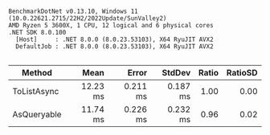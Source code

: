 ```

BenchmarkDotNet v0.13.10, Windows 11 (10.0.22621.2715/22H2/2022Update/SunValley2)
AMD Ryzen 5 3600X, 1 CPU, 12 logical and 6 physical cores
.NET SDK 8.0.100
  [Host]     : .NET 8.0.0 (8.0.23.53103), X64 RyuJIT AVX2
  DefaultJob : .NET 8.0.0 (8.0.23.53103), X64 RyuJIT AVX2


```
| Method      | Mean     | Error    | StdDev   | Ratio | RatioSD |
|------------ |---------:|---------:|---------:|------:|--------:|
| ToListAsync | 12.23 ms | 0.211 ms | 0.187 ms |  1.00 |    0.00 |
| AsQueryable | 11.74 ms | 0.226 ms | 0.232 ms |  0.96 |    0.02 |
